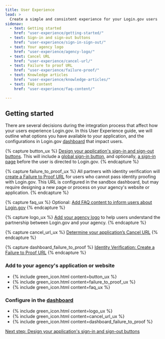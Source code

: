 ```yaml
---
title: User Experience
lead: >
  Create a simple and consistent experience for your Login.gov users
sidenav:
  - text: Getting started
    href: "user-experience/getting-started/"
  - text: Sign-in and sign-out buttons
    href: "user-experience/sign-in-sign-out/"
  - text: Your agency logo
    href: "user-experience/agency-logo/"
  - text: Cancel URL
    href: "user-experience/cancel-url/"
  - text: Failure to proof URL
    href: "user-experience/failure-proof/"
  - text: Knowledge articles
    href: "user-experience/knowledge-articles/"
  - text: FAQ content 
    href: "user-experience/faq-content/"

---
```


##  Getting started
There are several decisions during the integration process that affect how your users experience Login.gov. In this User Experience guide, we will outline what options you have available to your application, and the configurations in Login.gov [dashboard](https://dashboard.int.identitysandbox.gov/) that impact users.

{% capture button_ux %}
[Design your application's sign-in and sign-out buttons]({{site.baseurl}}/user-experience/sign-in-sign-out/). This will include a [global sign-in button]({{site.baseurl}}/user-experience/sign-in-sign-out/), and optionally, [a sign-in page]({{site.baseurl}}/user-experience/sign-in-sign-out/) before the user is directed to Login.gov.
{% endcapture %}

{% capture failure_to_proof_ux %}
All partners with identity verification will [create a Failure to Proof URL]({{site.baseurl}}/user-experience/failure-proof/) for users who cannot pass identity proofing with Login.gov. This URL is configured in the sandbox dashboard, but may require designing a new page or process on your agency's website or application.
{% endcapture %}

{% capture faq_ux %}
Optional: [Add FAQ content to inform users about Login.gov]({{site.baseurl}}/user-experience/faq-content/)
{% endcapture %}

{% capture logo_ux %}
[Add your agency logo]({{site.baseurl}}/user-experience/agency-logo/) to help users understand the partnership between Login.gov and your agency.
{% endcapture %}

{% capture cancel_url_ux %}
[Determine your application’s Cancel URL]({{site.baseurl}}/user-experience/cancel-url/)
{% endcapture %}

{% capture dashboard_failure_to_proof %}
[Identity Verification: Create a Failure to Proof URL]({{site.baseurl}}/user-experience/failure-proof/)
{% endcapture %}


### Add to your agency's application or website

<ul class="usa-icon-list">
  <li class="usa-icon-list__item">
    {% include green_icon.html content=button_ux %}       
  </li>
  <li class="usa-icon-list__item">
    {% include green_icon.html content=failure_to_proof_ux %}
  </li>
  <li class="usa-icon-list__item">
    {% include green_icon.html content=faq_ux %}
  </li>
</ul>

### Configure in the [dashboard](https://dashboard.int.identitysandbox.gov/)

<ul class="usa-icon-list padding-bottom-4">
 <li class="usa-icon-list__item">
    {% include green_icon.html content=logo_ux %}
 </li>
 <li class="usa-icon-list__item">
    {% include green_icon.html content=cancel_url_ux %}
 </li>
 <li class="usa-icon-list__item">
    {% include green_icon.html content=dashboard_failure_to_proof %}
 </li>
</ul>

[Next step: Design your application's sign-in and sign-out buttons]({{site.baseurl}}/user-experience/sign-in-sign-out/)

